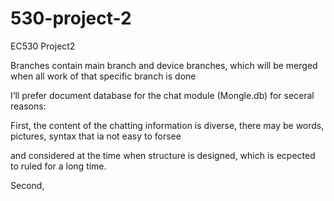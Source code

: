 # 530-project-2

EC530 Project2

Branches contain main branch and device branches, which will be merged when all work of that specific branch is done


I‘ll prefer document database for the chat module (Mongle.db) for seceral reasons:

First, the content of the chatting information is diverse, there may be words, pictures, syntax that ia not easy to forsee

and considered at the time when structure is designed, which is ecpected to ruled for a long time.

Second, 
